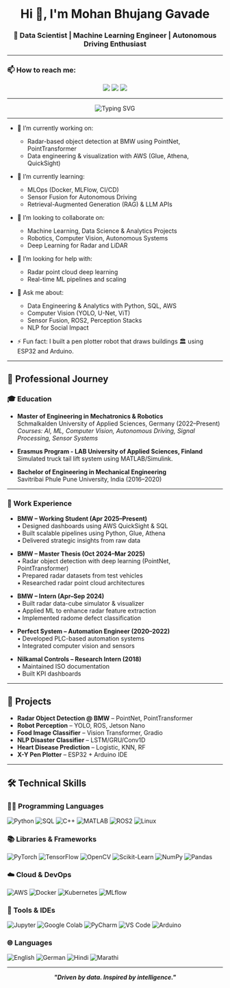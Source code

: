 <h1 align="center">Hi 👋, I'm Mohan Bhujang Gavade</h1>
<h3 align="center">🚀 Data Scientist | Machine Learning Engineer | Autonomous Driving Enthusiast</h3>

---

### 📫 How to reach me:

<p align="center">
  <a href="mailto:mohangavade110@gmail.com"><img src="https://img.shields.io/badge/Email-D14836?style=for-the-badge&logo=gmail&logoColor=white"/></a>
  <a href="https://www.linkedin.com/in/mohangavade18/"><img src="https://img.shields.io/badge/LinkedIn-0077B5?style=for-the-badge&logo=linkedin&logoColor=white"/></a>
  <a href="https://github.com/MohanGavade"><img src="https://img.shields.io/badge/GitHub-181717?style=for-the-badge&logo=github&logoColor=white"/></a>
</p>

---

<p align="center">
  <img src="https://readme-typing-svg.herokuapp.com?font=Fira+Code&weight=700&size=28&pause=1000&color=08F7FE&center=true&vCenter=true&multiline=true&width=800&height=60&lines=Making+Data-Informed+Decisions+in+Engineering+and+Business" alt="Typing SVG" />
</p>

---

- 🔭 I’m currently working on:
  - Radar-based object detection at BMW using PointNet, PointTransformer
  - Data engineering & visualization with AWS (Glue, Athena, QuickSight)

- 🌱 I’m currently learning:
  - MLOps (Docker, MLFlow, CI/CD)
  - Sensor Fusion for Autonomous Driving
  - Retrieval-Augmented Generation (RAG) & LLM APIs

- 👯 I’m looking to collaborate on:
  - Machine Learning, Data Science & Analytics Projects
  - Robotics, Computer Vision, Autonomous Systems
  - Deep Learning for Radar and LiDAR

- 🤔 I’m looking for help with:
  - Radar point cloud deep learning
  - Real-time ML pipelines and scaling

- 💬 Ask me about:
  - Data Engineering & Analytics with Python, SQL, AWS
  - Computer Vision (YOLO, U-Net, ViT)
  - Sensor Fusion, ROS2, Perception Stacks
  - NLP for Social Impact

- ⚡ Fun fact:
  I built a pen plotter robot that draws buildings 🏛️ using ESP32 and Arduino.

---

## 💼 Professional Journey

### 🎓 Education

- **Master of Engineering in Mechatronics & Robotics**  
  Schmalkalden University of Applied Sciences, Germany (2022–Present)  
  *Courses: AI, ML, Computer Vision, Autonomous Driving, Signal Processing, Sensor Systems*

- **Erasmus Program - LAB University of Applied Sciences, Finland**  
  Simulated truck tail lift system using MATLAB/Simulink.

- **Bachelor of Engineering in Mechanical Engineering**  
  Savitribai Phule Pune University, India (2016–2020)

---

### 💼 Work Experience

- **BMW – Working Student (Apr 2025–Present)**  
  ▪ Designed dashboards using AWS QuickSight & SQL  
  ▪ Built scalable pipelines using Python, Glue, Athena  
  ▪ Delivered strategic insights from raw data

- **BMW – Master Thesis (Oct 2024–Mar 2025)**  
  ▪ Radar object detection with deep learning (PointNet, PointTransformer)  
  ▪ Prepared radar datasets from test vehicles  
  ▪ Researched radar point cloud architectures

- **BMW – Intern (Apr–Sep 2024)**  
  ▪ Built radar data-cube simulator & visualizer  
  ▪ Applied ML to enhance radar feature extraction  
  ▪ Implemented radome defect classification

- **Perfect System – Automation Engineer (2020–2022)**  
  ▪ Developed PLC-based automation systems  
  ▪ Integrated computer vision and sensors

- **Nilkamal Controls – Research Intern (2018)**  
  ▪ Maintained ISO documentation  
  ▪ Built KPI dashboards

---

## 🚀 Projects

- **Radar Object Detection @ BMW** – PointNet, PointTransformer
- **Robot Perception** – YOLO, ROS, Jetson Nano
- **Food Image Classifier** – Vision Transformer, Gradio
- **NLP Disaster Classifier** – LSTM/GRU/Conv1D
- **Heart Disease Prediction** – Logistic, KNN, RF
- **X-Y Pen Plotter** – ESP32 + Arduino IDE

---

## 🛠️ Technical Skills

### 👨‍💻 Programming Languages  
![Python](https://img.shields.io/badge/Python-3670A0?style=for-the-badge&logo=python&logoColor=ffdd54)
![SQL](https://img.shields.io/badge/SQL-025E8C?style=for-the-badge&logo=mysql&logoColor=white)
![C++](https://img.shields.io/badge/C++-00599C?style=for-the-badge&logo=c%2B%2B&logoColor=white)
![MATLAB](https://img.shields.io/badge/MATLAB-0076A8?style=for-the-badge&logo=mathworks&logoColor=white)
![ROS2](https://img.shields.io/badge/ROS2-22314E?style=for-the-badge&logo=ros&logoColor=white)
![Linux](https://img.shields.io/badge/Linux-FCC624?style=for-the-badge&logo=linux&logoColor=black)

### 📚 Libraries & Frameworks  
![PyTorch](https://img.shields.io/badge/PyTorch-EE4C2C?style=for-the-badge&logo=pytorch&logoColor=white)
![TensorFlow](https://img.shields.io/badge/TensorFlow-FF6F00?style=for-the-badge&logo=tensorflow&logoColor=white)
![OpenCV](https://img.shields.io/badge/OpenCV-000000?style=for-the-badge&logo=opencv&logoColor=white)
![Scikit-Learn](https://img.shields.io/badge/Scikit--Learn-F7931E?style=for-the-badge&logo=scikit-learn&logoColor=white)
![NumPy](https://img.shields.io/badge/NumPy-013243?style=for-the-badge&logo=numpy&logoColor=white)
![Pandas](https://img.shields.io/badge/Pandas-150458?style=for-the-badge&logo=pandas&logoColor=white)

### ☁️ Cloud & DevOps  
![AWS](https://img.shields.io/badge/AWS-FF9900?style=for-the-badge&logo=amazon-aws&logoColor=white)
![Docker](https://img.shields.io/badge/Docker-2496ED?style=for-the-badge&logo=docker&logoColor=white)
![Kubernetes](https://img.shields.io/badge/Kubernetes-326CE5?style=for-the-badge&logo=kubernetes&logoColor=white)
![MLflow](https://img.shields.io/badge/MLflow-0194E2?style=for-the-badge)

### 🧰 Tools & IDEs  
![Jupyter](https://img.shields.io/badge/Jupyter-F37626?style=for-the-badge&logo=jupyter&logoColor=white)
![Google Colab](https://img.shields.io/badge/Colab-F9AB00?style=for-the-badge&logo=googlecolab&logoColor=white)
![PyCharm](https://img.shields.io/badge/PyCharm-000000?style=for-the-badge&logo=pycharm&logoColor=white)
![VS Code](https://img.shields.io/badge/VS%20Code-0078d7?style=for-the-badge&logo=visual-studio-code&logoColor=white)
![Arduino](https://img.shields.io/badge/Arduino-00979D?style=for-the-badge&logo=arduino&logoColor=white)

### 🌐 Languages  
![English](https://img.shields.io/badge/English-C1-blue?style=for-the-badge)
![German](https://img.shields.io/badge/German-B1-grey?style=for-the-badge)
![Hindi](https://img.shields.io/badge/Hindi-Native-orange?style=for-the-badge)
![Marathi](https://img.shields.io/badge/Marathi-Native-green?style=for-the-badge)

---

<p align="center"><b><i>"Driven by data. Inspired by intelligence."</i></b></p>
